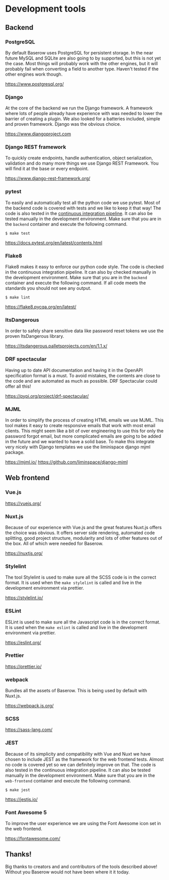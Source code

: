 # Development tools

## Backend

### PostgreSQL

By default Baserow uses PostgreSQL for persistent storage. In the near future MySQL and 
SQLite are also going to by supported, but this is not yet the case. Most things will
probably work with the other engines, but it will probably fail when converting a field
to another type. Haven't tested if the other engines work though.

https://www.postgresql.org/

### Django

At the core of the backend we run the Django framework. A framework where lots of 
people already have experience with was needed to lower the barrier of creating a 
plugin. We also looked for a batteries included, simple and proven framework. Django 
was the obvious choice.

https://www.djangoproject.com

### Django REST framework

To quickly create endpoints, handle authentication, object serialization, validation 
and do many more things we use Django REST Framework. You will find it at the base or
every endpoint.

https://www.django-rest-framework.org/

### pytest

To easily and automatically test all the python code we use pytest. Most of the backend
code is covered with tests and we like to keep it that way! The code is also tested
in the [continuous integration pipeline](./code-quality.md). It can also be tested 
manually in the development environment. Make sure that you are in the `backend` 
container and execute  the following command.

```
$ make test
```

https://docs.pytest.org/en/latest/contents.html

### Flake8

Flake8 makes it easy to enforce our python code style. The code is checked in the 
continuous integration pipeline. It can also by checked manually in the development
environment. Make sure that you are in the `backend` container and execute the 
following command. If all code meets the standards you should not see any output.

```
$ make lint
```

https://flake8.pycqa.org/en/latest/

### ItsDangerous

In order to safely share sensitive data like password reset tokens we use the proven
ItsDangerous library.

https://itsdangerous.palletsprojects.com/en/1.1.x/

### DRF spectacular

Having up to date API documentation and having it in the OpenAPI specification format 
is a must. To avoid mistakes, the contents are close to the code and are automated as 
much as possible. DRF Spectacular could offer all this!

https://pypi.org/project/drf-spectacular/

### MJML

In order to simplify the process of creating HTML emails we use MJML. This tool makes
it easy to create responsive emails that work with most email clients. This might seem
like a bit of over engineering to use this for only the password forgot email, but more
complicated emails are going to be added in the future and we wanted to have a solid 
base. To make this integrate very nicely with Django templates we use the liminispace
django mjml package.

https://mjml.io/
https://github.com/liminspace/django-mjml

## Web frontend

### Vue.js

https://vuejs.org/

### Nuxt.js

Because of our experience with Vue.js and the great features Nuxt.js offers the choice
was obvious. It offers server side rendering, automated code splitting, good project
structure, modularity and lots of other features out of the box. All of which were 
needed for Baserow.

https://nuxtjs.org/

### Stylelint

The tool Stylelint is used to make sure all the SCSS code is in the correct format. It
is used when the `make stylelint` is called and live in the development environment via
prettier.

https://stylelint.io/

### ESLint

ESLint is used to make sure all the Javascript code is in the correct format. It is 
used when the `make eslint` is called and live in the development environment via
prettier.

https://eslint.org/

### Prettier

https://prettier.io/

### webpack

Bundles all the assets of Baserow. This is being used by default with Nuxt.js.

https://webpack.js.org/

### SCSS

https://sass-lang.com/

### JEST

Because of its simplicity and compatibility with Vue and Nuxt we have chosen to include
JEST as the framework for the web frontend tests. Almost no code is covered yet so we
can definitely improve on that. The code is also tested in the continuous integration 
pipeline. It can also be tested manually in the  development environment. Make sure 
that you are in the `web-frontend` container and execute the following command.

```
$ make jest
```

https://jestjs.io/

### Font Awesome 5

To improve the user experience we are using the Font Awesome icon set in the web 
frontend.

https://fontawesome.com/

## Thanks!

Big thanks to creators and and contributors of the tools described above! Without you
Baserow would not have been where it it today.
